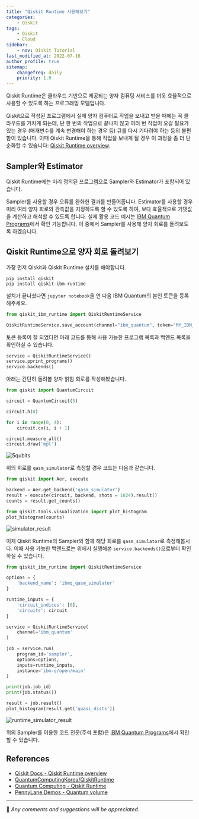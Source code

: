 ```yaml
---
title: "Qiskit Runtime 사용해보기"
categories:
    - Qiskit
tags:
    - Qiskit
    - Cloud
sidebar:
    - nav: Qiskit Tutorial
last_modified_at: 2022-07-16
author_profile: true
sitemap:
    changefreq: daily
    priority: 1.0
---
```


Qiskit Runtime은 클라우드 기반으로 제공되는 양자 컴퓨팅 서비스를 더욱 효율적으로 사용할 수 있도록 하는 프로그래밍 모델입니다.

Qiskit으로 작성된 프로그램에서 실제 양자 컴퓨터로 작업을 보내고 받을 때에는 꼭 클라우드를 거치게 되는데,
단 한 번의 작업으로 끝나지 않고 여러 번 작업이 오갈 필요가 있는 경우 (매개변수를 계속 변경해야 하는 경우 등)
큐를 다시 기다려야 하는 등의 불편함이 있습니다.
이때 Qiskit Runtime을 통해 작업을 보내게 될 경우 이 과정을 좀 더 단순화할 수 있습니다:
[Qiskit Runtime overview](https://qiskit.org/documentation/partners/qiskit_ibm_runtime/index.html).

## Sampler와 Estimator

Qiskit Runtime에는 미리 정의된 프로그램으로 Sampler와 Estimator가 포함되어 있습니다.

Sampler를 사용할 경우 오류를 완화한 결과를 만들어줍니다.
Estimator를 사용할 경우 미리 여러 양자 회로와 관측값을 지정하도록 할 수 있도록 하여, 보다 효율적으로 기댓값을 계산하고 해석할 수 있도록 합니다.
실제 활용 코드 예시는 [IBM Quantum Programs](https://quantum-computing.ibm.com/services/programs)에서 확인 가능합니다.
이 중에서 Sampler를 사용해 양자 회로를 돌려보도록 하겠습니다.

## Qiskit Runtime으로 양자 회로 돌려보기

가장 먼저 Qiskit과 Qiskit Runtime 설치를 해야합니다.

```
pip install qiskit
pip install qiskit-ibm-runtime
```

설치가 끝나셨다면 `jupyter notebook`을 연 다음 IBM Quantum의 본인 토큰을 등록해주세요.

```python
from qiskit_ibm_runtime import QiskitRuntimeService

QiskitRuntimeService.save_account(channel="ibm_quantum", token="MY_IBM_QUANTUM_TOKEN")
```

토큰 등록이 잘 되었다면 아래 코드를 통해 사용 가능한 프로그램 목록과 백엔드 목록을 확인하실 수 있습니다.

```python
service = QiskitRuntimeService()
service.pprint_programs()
service.backends()
```

아래는 간단히 돌려볼 양자 얽힘 회로를 작성해봤습니다.

```python
from qiskit import QuantumCircuit

circuit = QuantumCircuit(5)

circuit.h(0)

for i in range(0, 4):
    circuit.cx(i, i + 1)

circuit.measure_all()
circuit.draw('mpl')
```

![5qubits](https://user-images.githubusercontent.com/62553200/179348444-7e1667bb-75eb-40c4-bed0-92d198285c87.png)

위의 회로를 `qasm_simulator`로 측정할 경우 코드는 다음과 같습니다.

```python
from qiskit import Aer, execute

backend = Aer.get_backend('qasm_simulator')
result = execute(circuit, backend, shots = 1024).result()
counts = result.get_counts()

from qiskit.tools.visualization import plot_histogram
plot_histogram(counts)
```

![simulator_result](https://user-images.githubusercontent.com/62553200/179348622-ed7d78b1-e10f-4839-9b79-0b721c947032.png)

이제 Qiskit Runtime의 Sampler와 함께 해당 회로를 `qasm_simulator`로 측정해봅시다.
이때 사용 가능한 백엔드로는 위에서 실행해본 `service.backends()`으로부터 확인하실 수 있습니다.

```python
from qiskit_ibm_runtime import QiskitRuntimeService

options = {
	'backend_name': 'ibmq_qasm_simulator'
}

runtime_inputs = {
	'circuit_indices': [0],
	'circuits': circuit
}

service = QiskitRuntimeService(
	channel='ibm_quantum'
)

job = service.run(
	program_id='sampler',
	options=options,
	inputs=runtime_inputs,
	instance='ibm-q/open/main'
)

print(job.job_id)
print(job.status())

result = job.result()
plot_histogram(result.get('quasi_dists'))
```

![runtime_simulator_result](https://user-images.githubusercontent.com/62553200/179351662-cc49265e-537d-4589-ac47-cbb3a9cc75cb.png)

위의 Sampler를 이용한 코드 전문(주석 포함)은 [IBM Quantum Programs](https://quantum-computing.ibm.com/services/programs)에서 확인할 수 있습니다.

## References

-   [Qiskit Docs - Qiskit Runtime overview](https://qiskit.org/documentation/partners/qiskit_ibm_runtime/index.html)
-   [QuantumComputingKorea/QiskitRuntime](https://github.com/QuantumComputingKorea/QiskitRuntime/blob/main/QiskitCloudRuntime%EC%8B%A4%EC%8A%B5%20-%20Say_Hi_to_QiskitRuntime.ipynb)
-   [Quantum Computing - Qiskit Runtime](https://youtu.be/yh789q5qur0)
-   [PennyLane Demos - Quantum volume](https://pennylane.ai/qml/demos/quantum_volume.html)

---

💬 _Any comments and suggestions will be appreciated._
